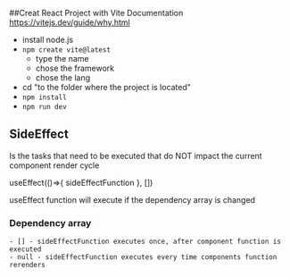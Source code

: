 ##Creat React Project with Vite
Documentation  https://vitejs.dev/guide/why.html
- install node.js
- `npm create vite@latest`
    - type the name
    - chose the framework
    - chose the lang
- cd "to the folder where the project is located"
- `npm install`
- `npm run dev`


## SideEffect
Is the tasks that need to be executed that do NOT impact the current component render cycle

useEffect(()=>{
  sideEffectFunction
}, [])

useEffect function will execute if the dependency array is changed

### Dependency array
    - [] - sideEffectFunction executes once, after component function is executed
    - null - sideEffectFunction executes every time components function rerenders
